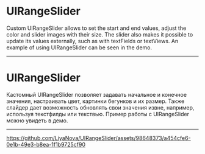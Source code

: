 # UIRangeSlider
Custom UIRangeSlider allows to set the start and end values, adjust the color and slider images with their size.
The slider also makes it possible to update its values externally, such as with textFields or textViews.
An example of using UIRangeSlider can be seen in the demo.
____________________________________________________________
# UIRangeSlider
Кастомный UIRangeSlider позволяет задавать начальное и конечное значения, настраивать цвет, картинки бегунков и их размер.
Также слайдер дает возможность обновлять свои значения извне, например, используя текстфилды или текствью.
Пример работы с UIRangeSlider можно увидеть в демо.
____________________________________________________________
https://github.com/LiyaNova/UIRangeSlider/assets/98648373/a454cfe6-0e1b-49e3-b8ea-1f1b9725cf90

